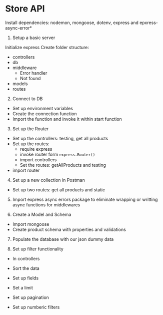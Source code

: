 # Store API

Install dependencies:
nodemon, mongoose, dotenv, express and epxress-async-error\*

1. Setup a basic server

Initialize express
Create folder structure:

- controllers
- db
- middleware
  - Error handler
  - Not found
- models
- routes

2. Connect to DB

- Set up environment variables
- Create the connection function
- Import the function and invoke it within start function

3. Set up the Router

- Set up the controllers: testing, get all products
- Set up the routes:
  - require express
  - invoke router form `express.Router()`
  - import controllers
  - Set the routes: getAllProducts and testing
- import router

4. Set up a new collection in Postman

- Set up two routes: get all products and static

5. Import express async errors package to eliminate wrapping or writting async functions for middlewares

6. Create a Model and Schema

- Import mongoose
- Create product schema with properties and validations

7. Populate the database with our json dummy data

8. Set up filter functionality

- In controllers

- Sort the data

- Set up fields

- Set a limit

- Set up pagination

- Set up numberic filters
